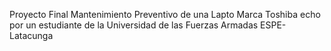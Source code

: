 Proyecto Final
Mantenimiento Preventivo de una Lapto Marca Toshiba echo por un
estudiante de la Universidad de las Fuerzas Armadas ESPE-Latacunga
